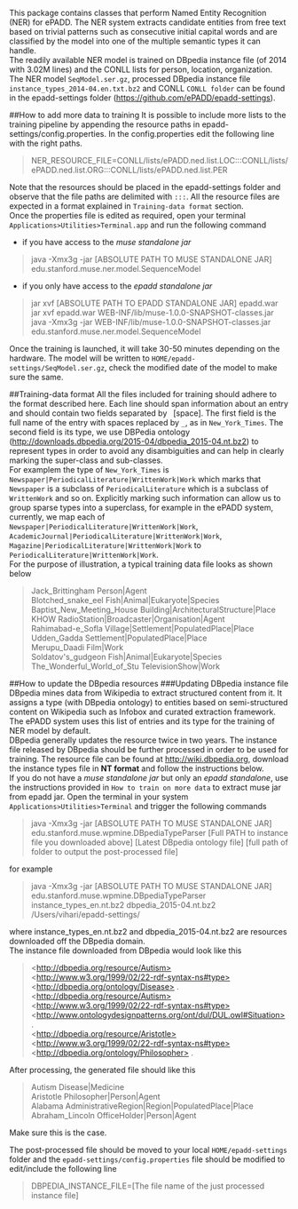 This package contains classes that perform Named Entity Recognition (NER) for ePADD. 
The NER system extracts candidate entities from free text based on trivial patterns such as consecutive initial capital words and are classified by the model into one of the multiple semantic types it can handle. <br>
The readily available NER model is trained on DBpedia instance file (of 2014 with 3.02M lines) and the CONLL lists for person, location, organization.
The NER model `SeqModel.ser.gz`, processed DBpedia instance file `instance_types_2014-04.en.txt.bz2` and CONLL `CONLL folder` can be found in the epadd-settings folder (https://github.com/ePADD/epadd-settings).<br>

##How to add more data to training
It is possible to include more lists to the training pipeline by appending the resource paths in epadd-settings/config.properties.
In the config.properties edit the following line with the right paths.
> NER_RESOURCE_FILE=CONLL/lists/ePADD.ned.list.LOC:::CONLL/lists/ePADD.ned.list.ORG:::CONLL/lists/ePADD.ned.list.PER

Note that the resources should be placed in the epadd-settings folder and observe that the file paths are delimited with `:::`.
All the resource files are expected in a format explained in `Training-data format` section.<br>
Once the properties file is edited as required, open your terminal `Applications>Utilities>Terminal.app` and run the following command
<br>
* if you have access to the *muse standalone jar*<br>
>java -Xmx3g -jar [ABSOLUTE PATH TO MUSE STANDALONE JAR] edu.stanford.muse.ner.model.SequenceModel  

* if you only have access to the *epadd standalone jar*<br>
>jar xvf [ABSOLUTE PATH TO EPADD STANDALONE JAR] epadd.war<br>
>jar xvf epadd.war WEB-INF/lib/muse-1.0.0-SNAPSHOT-classes.jar<br>
>java -Xmx3g -jar WEB-INF/lib/muse-1.0.0-SNAPSHOT-classes.jar edu.stanford.muse.ner.model.SequenceModel<br>

Once the training is launched, it will take 30-50 minutes depending on the hardware. The model will be written to `HOME/epadd-settings/SeqModel.ser.gz`, check the modified date of the model to make sure the same. 

##Training-data format
All the files included for training should adhere to the format described here. 
Each line should span information about an entry and should contain two fields separated by ` `[space].
The first field is the full name of the entry with spaces replaced by `_`, as in `New_York_Times`.
The second field is its type, we use DBPedia ontology (http://downloads.dbpedia.org/2015-04/dbpedia_2015-04.nt.bz2) 
to represent types in order to avoid any disambiguities and can help in clearly marking the super-class and sub-classes.  
For examplem the type of `New_York_Times` is `Newspaper|PeriodicalLiterature|WrittenWork|Work` which marks that `Newspaper` 
is a subclass of `PeriodicalLiterature` which is a subclass of `WrittenWork` and so on. Explicitly marking such information 
can allow us to group sparse types into a superclass, for example in the ePADD system, currently, we map each of `Newspaper|PeriodicalLiterature|WrittenWork|Work`,
`AcademicJournal|PeriodicalLiterature|WrittenWork|Work`, `Magazine|PeriodicalLiterature|WrittenWork|Work` to `PeriodicalLiterature|WrittenWork|Work`.<br>
For the purpose of illustration, a typical training data file looks as shown below

>Jack_Brittingham Person|Agent<br>
>Blotched_snake_eel Fish|Animal|Eukaryote|Species<br>
>Baptist_New_Meeting_House Building|ArchitecturalStructure|Place<br>
>KHOW RadioStation|Broadcaster|Organisation|Agent<br>
>Rahimabad-e_Sofla Village|Settlement|PopulatedPlace|Place<br>
>Udden_Gadda Settlement|PopulatedPlace|Place<br>
>Merupu_Daadi Film|Work<br>
>Soldatov's_gudgeon Fish|Animal|Eukaryote|Species<br>
>The_Wonderful_World_of_Stu TelevisionShow|Work<br>

##How to update the DBpedia resources
###Updating DBpedia instance file
DBpedia mines data from Wikipedia to extract structured content from it.
It assigns a type (with DBpedia ontology) to entities based on semi-structured content on Wikipedia such as Infobox and curated extraction framework.
The ePADD system uses this list of entries and its type for the training of NER model by default.  
DBpedia generally updates the resource twice in two years. 
The instance file released by DBpedia should be further processed in order to be used for training.
The resource file can be found at http://wiki.dbpedia.org, download the instance types file in **NT format** and follow the instructions below.<br>
If you do not have a *muse standalone jar* but only an *epadd standalone*, use the instructions provided in `How to train on more data` to extract muse jar from epadd jar.
Open the terminal in your system `Applications>Utilities>Terminal` and trigger the following commands
> java -Xmx3g -jar [ABSOLUTE PATH TO MUSE STANDALONE JAR] edu.stanford.muse.wpmine.DBpediaTypeParser [Full PATH to instance file you downloaded above] [Latest DBpedia ontology file] [full path of folder to output the post-processed file]

for example
> java -Xmx3g -jar [ABSOLUTE PATH TO MUSE STANDALONE JAR] edu.stanford.muse.wpmine.DBpediaTypeParser instance_types_en.nt.bz2 dbpedia_2015-04.nt.bz2 /Users/vihari/epadd-settings/

where instance_types_en.nt.bz2 and dbpedia_2015-04.nt.bz2 are resources downloaded off the DBpedia domain.<br>
The instance file downloaded from DBpedia would look like this
>\<http://dbpedia.org/resource/Autism> \<http://www.w3.org/1999/02/22-rdf-syntax-ns#type> \<http://dbpedia.org/ontology/Disease> .<br>
>\<http://dbpedia.org/resource/Autism> \<http://www.w3.org/1999/02/22-rdf-syntax-ns#type> \<http://www.ontologydesignpatterns.org/ont/dul/DUL.owl#Situation> .<br>
>\<http://dbpedia.org/resource/Aristotle> \<http://www.w3.org/1999/02/22-rdf-syntax-ns#type> \<http://dbpedia.org/ontology/Philosopher> .

After processing, the generated file should like this
>Autism Disease|Medicine<br>
>Aristotle Philosopher|Person|Agent<br>
>Alabama AdministrativeRegion|Region|PopulatedPlace|Place<br>
>Abraham_Lincoln OfficeHolder|Person|Agent<br>

Make sure this is the case.

The post-processed file should be moved to your local `HOME/epadd-settings` folder and the `epadd-settings/config.properties` file should be modified to edit/include the following line
>DBPEDIA_INSTANCE_FILE=[The file name of the just processed instance file]